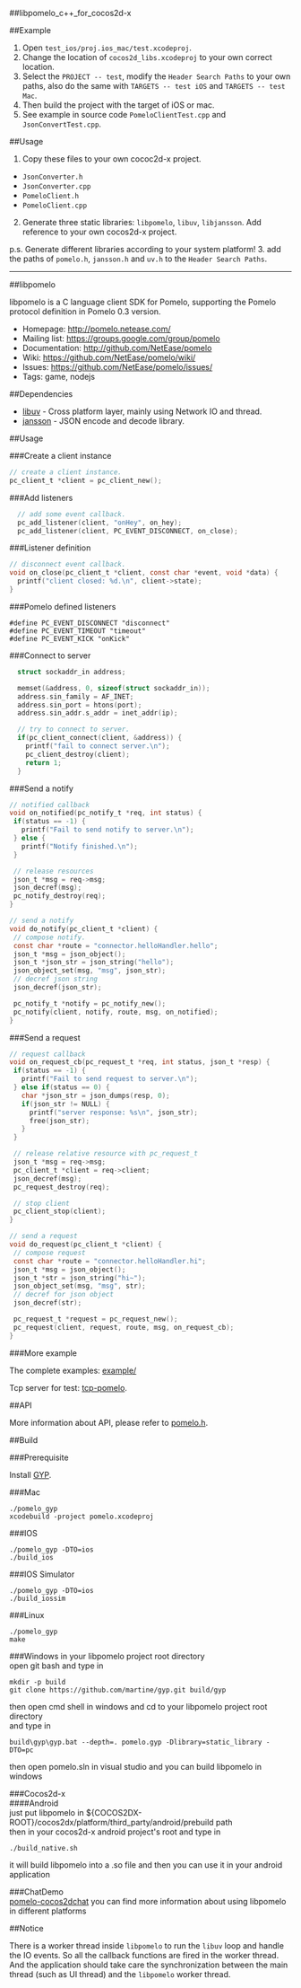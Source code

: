 ##libpomelo_c++_for_cocos2d-x

##Example

1. Open `test_ios/proj.ios_mac/test.xcodeproj`.
2. Change the location of `cocos2d_libs.xcodeproj` to your own correct location.
3. Select the `PROJECT -- test`, modify the `Header Search Paths` to your own paths, also do the same with `TARGETS -- test iOS` and `TARGETS -- test Mac`.
4. Then build the project with the target of iOS or mac.
5. See example in source code `PomeloClientTest.cpp` and `JsonConvertTest.cpp`.

##Usage
1. Copy these files to your own cococ2d-x project.
  * `JsonConverter.h`
  * `JsonConverter.cpp`
  * `PomeloClient.h`
  * `PomeloClient.cpp`
2. Generate three static libraries: `libpomelo`, `libuv`, `libjansson`. Add reference to your own cocos2d-x project.

  p.s. Generate different libraries according to your system platform!
3. add the paths of `pomelo.h`, `jansson.h` and `uv.h` to the `Header Search Paths`.

****************

##libpomelo

libpomelo is a C language client SDK for Pomelo, supporting the Pomelo
protocol definition in Pomelo 0.3 version.

 * Homepage: <http://pomelo.netease.com/>
 * Mailing list: <https://groups.google.com/group/pomelo>
 * Documentation: <http://github.com/NetEase/pomelo>
 * Wiki: <https://github.com/NetEase/pomelo/wiki/>
 * Issues: <https://github.com/NetEase/pomelo/issues/>
 * Tags: game, nodejs

##Dependencies

* [libuv](https://github.com/joyent/libuv) - Cross platform layer, mainly using Network IO and thread.
* [jansson](https://github.com/akheron/jansson) - JSON encode and decode library.

##Usage

###Create a client instance

``` c
// create a client instance.
pc_client_t *client = pc_client_new();

```

###Add listeners

``` c
  // add some event callback.
  pc_add_listener(client, "onHey", on_hey);
  pc_add_listener(client, PC_EVENT_DISCONNECT, on_close);
```

###Listener definition

``` c
// disconnect event callback.
void on_close(pc_client_t *client, const char *event, void *data) {
  printf("client closed: %d.\n", client->state);
}
```

###Pomelo defined listeners
```
#define PC_EVENT_DISCONNECT "disconnect"
#define PC_EVENT_TIMEOUT "timeout"
#define PC_EVENT_KICK "onKick"
```

###Connect to server

``` c
  struct sockaddr_in address;

  memset(&address, 0, sizeof(struct sockaddr_in));
  address.sin_family = AF_INET;
  address.sin_port = htons(port);
  address.sin_addr.s_addr = inet_addr(ip);

  // try to connect to server.
  if(pc_client_connect(client, &address)) {
    printf("fail to connect server.\n");
    pc_client_destroy(client);
    return 1;
  }
 ```

###Send a notify

 ``` c
// notified callback
void on_notified(pc_notify_t *req, int status) {
  if(status == -1) {
    printf("Fail to send notify to server.\n");
  } else {
    printf("Notify finished.\n");
  }

  // release resources
  json_t *msg = req->msg;
  json_decref(msg);
  pc_notify_destroy(req);
}

// send a notify
void do_notify(pc_client_t *client) {
  // compose notify.
  const char *route = "connector.helloHandler.hello";
  json_t *msg = json_object();
  json_t *json_str = json_string("hello");
  json_object_set(msg, "msg", json_str);
  // decref json string
  json_decref(json_str);

  pc_notify_t *notify = pc_notify_new();
  pc_notify(client, notify, route, msg, on_notified);
}
 ```

###Send a request

 ``` c
// request callback
void on_request_cb(pc_request_t *req, int status, json_t *resp) {
  if(status == -1) {
    printf("Fail to send request to server.\n");
  } else if(status == 0) {
    char *json_str = json_dumps(resp, 0);
    if(json_str != NULL) {
      printf("server response: %s\n", json_str);
      free(json_str);
    }
  }

  // release relative resource with pc_request_t
  json_t *msg = req->msg;
  pc_client_t *client = req->client;
  json_decref(msg);
  pc_request_destroy(req);

  // stop client
  pc_client_stop(client);
}

// send a request
void do_request(pc_client_t *client) {
  // compose request
  const char *route = "connector.helloHandler.hi";
  json_t *msg = json_object();
  json_t *str = json_string("hi~");
  json_object_set(msg, "msg", str);
  // decref for json object
  json_decref(str);

  pc_request_t *request = pc_request_new();
  pc_request(client, request, route, msg, on_request_cb);
}
 ```

###More example

The complete examples: [example/](https://github.com/NetEase/libpomelo/tree/master/example)

Tcp server for test: [tcp-pomelo](https://github.com/changchang/tcp-pomelo).

##API

More information about API, please refer to [pomelo.h](https://github.com/NetEase/libpomelo/blob/master/include/pomelo.h).


##Build

###Prerequisite

Install [GYP](http://code.google.com/p/gyp/source/checkout).

###Mac

```
./pomelo_gyp
xcodebuild -project pomelo.xcodeproj
```

###IOS
```
./pomelo_gyp -DTO=ios
./build_ios
```

###IOS Simulator
```
./pomelo_gyp -DTO=ios
./build_iossim
```

###Linux
```
./pomelo_gyp
make
```

###Windows
in your libpomelo project root directory  
open git bash and type in  
```
mkdir -p build
git clone https://github.com/martine/gyp.git build/gyp
```
then open cmd shell in windows and cd to your libpomelo project root directory  
and type in  
```
build\gyp\gyp.bat --depth=. pomelo.gyp -Dlibrary=static_library -DTO=pc
```

then open pomelo.sln  in visual studio and you can build libpomelo in windows

###Cocos2d-x  
####Android  
just put libpomelo in ${COCOS2DX-ROOT}/cocos2dx/platform/third_party/android/prebuild path  
then in your cocos2d-x android project's root and type in  
```
./build_native.sh  
```
it will build libpomelo into a .so file and then you can use it in your android application  

###ChatDemo  
[pomelo-cocos2dchat](https://github.com/NetEase/pomelo-cocos2dchat) you can find more information about using libpomelo in different platforms  

##Notice

There is a worker thread inside `libpomelo` to run the `libuv` loop and handle the IO events. So all the callback functions are fired in the worker thread. And the application should take care the synchronization between the main thread (such as UI thread) and the `libpomelo` worker thread.
